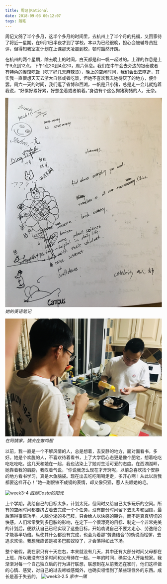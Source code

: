 ```yaml
---
title: 周记|Rational
date: 2018-09-03 00:12:07
tags: 随笔
---
```


周记又鸽了半个多月，这半个多月的时间里，去杭州上了半个月的托福，又回家待了将近一星期，在9月1日半夜才到了学校，本以为已经很晚，担心会被辅导员批评，但得知我室友计划在上课那天凌晨到校，顿时豁然开朗。

在杭州的两个星期，除去晚上的时间，白天都是和一帆一起过的。上课的作息是上午9点到12点，下午1点20到4点20，周六休息。我们在中午会去旁边的银泰或者有特色的餐馆吃饭（吃了好几天麻辣烫），晚上的空闲时间，我们会出去瞎逛，其实我一直很想天天去浙大自修或者吃饭，但她不喜欢我去她待厌了的地方，便作罢。周六一天的时间，我们逛了省博和西湖，一帆是只小猪，总是走一会儿就抱着我说，“好累好累好累，好想坐着或者躺着。”身边有个这么狗猪狗猪的人，无奈。
<!--more-->
![week3-1](https://raw.githubusercontent.com/Shiyuang-scu/blog_img/master/week3-1.JPG)
*她的英语笔记*

![week3-3](https://raw.githubusercontent.com/Shiyuang-scu/blog_img/master/week3-3.JPG)
*在阿姨家，姨夫在做鸡翅*


以前，我一直是一个不解风情的人，总是想着，去安静的地方，面对面看书，多好。她是个欢脱的人，不喜欢待着看书，上了大学后心态更是像个肥宅，想着吃吃吃吃吃吃。这几天和她在一起，我也沾染上了她对生活可爱的态度。在西湖湖畔，她靠着我的肩膀，我叹着气说，“你说我怎么现在才开窍呢，以前总喜欢找个安静的地方看书学习，真是木鱼脑袋。现在出去吃吃喝喝走走，多开心啊！从此以后我都要这样开心！”她一副恨铁不成钢的表情，却又像只猫，惹人去顺她的毛。

![week3-4](https://raw.githubusercontent.com/Shiyuang-scu/blog_img/master/week3-4.JPG)
*西湖Costa的阳光*

上个学期，我给自己的目标太多，计划太死，但同时又给自己太多玩乐的空间。所有的空闲时间都要挤占着去完成一个个任务，没有部分时间留下去思考和回顾，最后落得事倍功半。人脑分泌的多巴胺，只会给人以快感的期许，而不是真真切切的快感。人们常常受到多巴胺的影响，在定下一个很漂亮的目标、制定一个非常完美的计划后，便默认自己已经实现了这些目标，开始劝说自己不要太走心、劳逸结合才能事半功倍。纵使其什么都没有完成，也会为着那“劳逸结合”的劝说而松懈，去追求欢愉。我想我应该是被多巴胺奴役了，才会落得如此下场。

整个暑假，我在家只有十天左右，本来就没有几天，其中还有大部分时间父母都在上班，所以我没有很多时间和父母待在一起。一年的时间，确实让人开始想家。我渐渐对每一个自己独立后的行为进行联想，联想到在从前我还在家时，他们这样做的心情、感受，对自己的过去唏嘘感慨外，也确实领悟到了某些理性外的东西。成长是基于失去的。
![week3-2.5](https://raw.githubusercontent.com/Shiyuang-scu/blog_img/master/week3-2.5.JPG)
*家中一隅*
